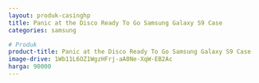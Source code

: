 ```yaml
---
layout: produk-casinghp
title: Panic at the Disco Ready To Go Samsung Galaxy S9 Case
categories: samsung

# Produk
product-title: Panic at the Disco Ready To Go Samsung Galaxy S9 Case
image-drive: 1Wb11L6OZ1WgzHFrj-aA0Ne-XqW-EB2Ac
harga: 90000
---
```

